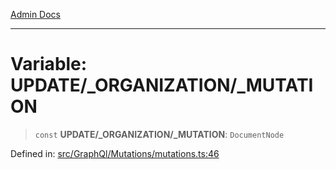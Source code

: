[Admin Docs](/)

***

# Variable: UPDATE/_ORGANIZATION/_MUTATION

> `const` **UPDATE/_ORGANIZATION/_MUTATION**: `DocumentNode`

Defined in: [src/GraphQl/Mutations/mutations.ts:46](https://github.com/PalisadoesFoundation/talawa-admin/blob/main/src/GraphQl/Mutations/mutations.ts#L46)
